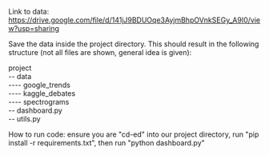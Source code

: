 Link to data: https://drive.google.com/file/d/141jJ9BDUOqe3AyjmBhpOVnkSEGy_A9I0/view?usp=sharing

Save the data inside the project directory. This should result in the following structure (not all files are shown, general idea is given):

project<br>
-- data<br>
---- google_trends<br>
---- kaggle_debates<br>
---- spectrograms<br>
-- dashboard.py<br>
-- utils.py<br>

How to run code: ensure you are "cd-ed" into our project directory, run "pip install -r requirements.txt", then run "python dashboard.py"
